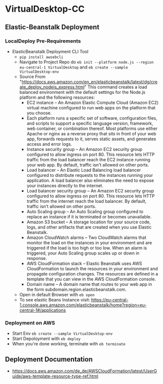 # VirtualDesktop-CC

## Elastic-Beanstalk Deployment
### LocalDeploy Pre-Requirements
- ElasticBeanstalk Deployment CLI Tool
    - `` pip install awsebcli ``
    - Navigate to Project Repo do 
    ``eb init --platform node.js --region eu-central-1 VirtualDesktop`` 
    and ``eb create --sample VirtualDesktop-env`` 
    - Source From "https://docs.aws.amazon.com/en_en/elasticbeanstalk/latest/dg/create_deploy_nodejs_express.html"
        This command creates a load balanced environment with the default settings for the Node.js platform and the following resources:
        - EC2 instance – An Amazon Elastic Compute Cloud (Amazon EC2) virtual machine configured to run web apps on the platform that you choose.
        - Each platform runs a specific set of software, configuration files, and scripts to support a specific language version, framework, web container, or combination thereof. Most platforms use either Apache or nginx as a reverse proxy that sits in front of your web app, forwards requests to it, serves static assets, and generates access and error logs.
        - Instance security group – An Amazon EC2 security group configured to allow ingress on port 80. This resource lets HTTP traffic from the load balancer reach the EC2 instance running your web app. By default, traffic isn't allowed on other ports.
        - Load balancer – An Elastic Load Balancing load balancer configured to distribute requests to the instances running your application. A load balancer also eliminates the need to expose your instances directly to the internet.
        - Load balancer security group – An Amazon EC2 security group configured to allow ingress on port 80. This resource lets HTTP traffic from the internet reach the load balancer. By default, traffic isn't allowed on other ports.
        - Auto Scaling group – An Auto Scaling group configured to replace an instance if it is terminated or becomes unavailable.
        - Amazon S3 bucket – A storage location for your source code, logs, and other artifacts that are created when you use Elastic Beanstalk.
        - Amazon CloudWatch alarms – Two CloudWatch alarms that monitor the load on the instances in your environment and are triggered if the load is too high or too low. When an alarm is triggered, your Auto Scaling group scales up or down in response.
        - AWS CloudFormation stack – Elastic Beanstalk uses AWS CloudFormation to launch the resources in your environment and propagate configuration changes. The resources are defined in a template that you can view in the AWS CloudFormation console.
        - Domain name – A domain name that routes to your web app in the form subdomain.region.elasticbeanstalk.com.
    - Open in default Browser with ``eb open``
    - To see elastic Beans Instance visit: https://eu-central-1.console.aws.amazon.com/elasticbeanstalk/home?region=eu-central-1#/applications
### Deployment on AWS
- Start Env ``eb create --sample VirtualDesktop-env`` 
- Start Depoloyment with ``eb deploy``
- When you're done working, terminate with ``eb terminate``

## Deployment Documentation
- https://docs.aws.amazon.com/de_de/AWSCloudFormation/latest/UserGuide/aws-template-resource-type-ref.html